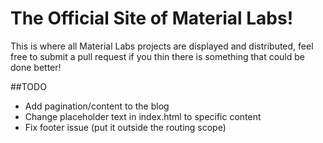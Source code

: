 # The Official Site of Material Labs!

This is where all Material Labs projects are displayed and distributed, feel free to submit a pull request if you thin there is something that could be done better!

##TODO
- Add pagination/content to the blog
- Change placeholder text in index.html to specific content
- Fix footer issue (put it outside the routing scope)
